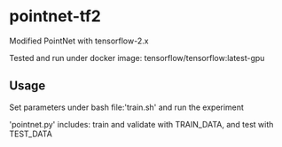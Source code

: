 # pointnet-tf2
Modified PointNet with tensorflow-2.x

Tested and run under docker image: tensorflow/tensorflow:latest-gpu

## Usage
Set parameters under bash file:'train.sh' and run the experiment

'pointnet.py' includes: train and validate with TRAIN_DATA, and test with TEST_DATA
